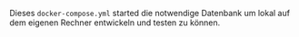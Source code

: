 Dieses `docker-compose.yml` started die notwendige Datenbank um lokal auf 
dem eigenen Rechner entwickeln und testen zu können. 